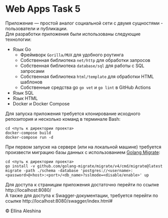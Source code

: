 # Web Apps Task 5
Приложение — простой аналог социальной сети с двумя сущностями - пользователи и публикации.  
Для разработки приложения были использованы следующие технологии:
- Язык Go
  + Фреймворк `Gorilla/MUX` для удобного роутинга
  + Собственная библиотека `net/http` для обработки запросов
  + Собственная библиотека `database/sql` для работы с SQL запросами
  + Собственная библиотека `html/template` для обработки HTML шаблонов
  + Собственные средства go `go vet` и `go lint` в GitHub Actions
- Язык SQL
- Язык HTML
- Docker и Docker Compose

Для запуска приложения требуется клонирование исходного репозитория и несколько команд в терминале Bash:  

```shell
cd <путь к директории проекта>
docker-compose build
docker-compose run -d
```

При первом запуске на сервере (или на локальной машине) требуется произвести миграцию базы данных с использованием [Golang Migrate](https://github.com/golang-migrate/migrate):

```shell
cd <путь к директории проекта>
go install -v github.com/golang-migrate/migrate/v4/cmd/migrate@latest
migrate -path ./schema -database 'postgres://<username>:<password>@<host>:<port>/<db_name>?sslmode=<disable/enable>' up
```

Для доступа к страницам приложения достаточно перейти по ссылке http://localhost:8080/  
А также для доступа к Swagger-документации, требуется перейти по ссылке http://localhost:8080/swagger/index.html#

© Ellina Aleshina
